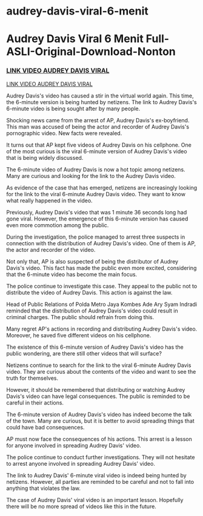 # audrey-davis-viral-6-menit
<h1>Audrey Davis Viral 6 Menit Full-ASLI-Original-Download-Nonton</h1>
<h3><a href="https://terabox.com/s/11dfATVn9kJZHHLqmFMAUoQ">LINK VIDEO AUDREY DAVIS VIRAL</a><br></h3>
<a href="https://terabox.com/s/11dfATVn9kJZHHLqmFMAUoQ">LINK VIDEO AUDREY DAVIS VIRAL</a><br>
<p>Audrey Davis's video has caused a stir in the virtual world again. This time, the 6-minute version is being hunted by netizens. The link to Audrey Davis's 6-minute video is being sought after by many people.

Shocking news came from the arrest of AP, Audrey Davis's ex-boyfriend. This man was accused of being the actor and recorder of Audrey Davis's pornographic video. New facts were revealed.

It turns out that AP kept five videos of Audrey Davis on his cellphone. One of the most curious is the viral 6-minute version of Audrey Davis's video that is being widely discussed.

The 6-minute video of Audrey Davis is now a hot topic among netizens. Many are curious and looking for the link to the Audrey Davis video.

As evidence of the case that has emerged, netizens are increasingly looking for the link to the viral 6-minute Audrey Davis video. They want to know what really happened in the video.

Previously, Audrey Davis's video that was 1 minute 36 seconds long had gone viral. However, the emergence of this 6-minute version has caused even more commotion among the public.

During the investigation, the police managed to arrest three suspects in connection with the distribution of Audrey Davis's video. One of them is AP, the actor and recorder of the video.

Not only that, AP is also suspected of being the distributor of Audrey Davis's video. This fact has made the public even more excited, considering that the 6-minute video has become the main focus.

The police continue to investigate this case. They appeal to the public not to distribute the video of Audrey Davis. This action is against the law.

Head of Public Relations of Polda Metro Jaya Kombes Ade Ary Syam Indradi reminded that the distribution of Audrey Davis's video could result in criminal charges. The public should refrain from doing this.

Many regret AP's actions in recording and distributing Audrey Davis's video. Moreover, he saved five different videos on his cellphone.

The existence of this 6-minute version of Audrey Davis's video has the public wondering, are there still other videos that will surface?

Netizens continue to search for the link to the viral 6-minute Audrey Davis video. They are curious about the contents of the video and want to see the truth for themselves.

However, it should be remembered that distributing or watching Audrey Davis's video can have legal consequences. The public is reminded to be careful in their actions.

The 6-minute version of Audrey Davis's video has indeed become the talk of the town. Many are curious, but it is better to avoid spreading things that could have bad consequences.

AP must now face the consequences of his actions. This arrest is a lesson for anyone involved in spreading Audrey Davis' video.

The police continue to conduct further investigations. They will not hesitate to arrest anyone involved in spreading Audrey Davis' video.

The link to Audrey Davis' 6-minute viral video is indeed being hunted by netizens. However, all parties are reminded to be careful and not to fall into anything that violates the law.

The case of Audrey Davis' viral video is an important lesson. Hopefully there will be no more spread of videos like this in the future.</p>
